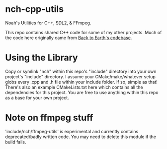 # nch-cpp-utils
Noah's Utilities for C++, SDL2, & FFmpeg.

This repo contains shared C++ code for some of my other projects. Much of the code here originally came from <a href="https://github.com/noahc606/Back-to-Earth">Back to Earth's codebase</a>.

# Using the Library
Copy or symlink "nch" within this repo's "include" directory into your own project's "include" directory. I assume your CMake/make/whatever setup globs every .cpp and .h file within your include folder. If so, simple as that! There's also an example CMakeLists.txt here which contains all the dependencies for this project. You are free to use anything within this repo as a base for your own project.

# Note on ffmpeg stuff
'include/nch/ffmpeg-utils' is experimental and currently contains deprecated/badly written code. You may need to delete this module if the build fails.